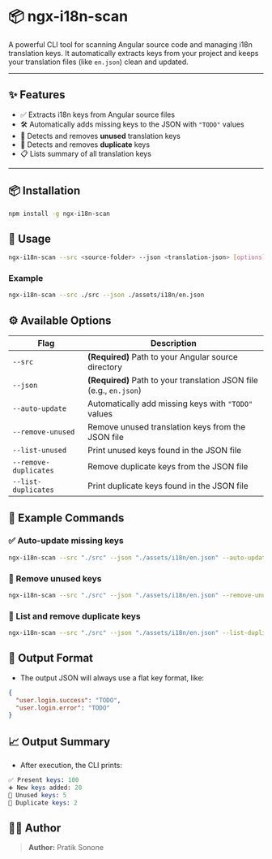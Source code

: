# 📦 ngx-i18n-scan

A powerful CLI tool for scanning Angular source code and managing i18n translation keys. It automatically extracts keys from your project and keeps your translation files (like `en.json`) clean and updated.

---

## ✨ Features

- ✅ Extracts i18n keys from Angular source files
- 🛠 Automatically adds missing keys to the JSON with `"TODO"` values
- 🧹 Detects and removes **unused** translation keys
- 🔁 Detects and removes **duplicate** keys
- 📋 Lists summary of all translation keys

---

## 📦 Installation

```bash
npm install -g ngx-i18n-scan
```

## 🚀 Usage

```bash
ngx-i18n-scan --src <source-folder> --json <translation-json> [options]
```

### Example

```bash
ngx-i18n-scan --src ./src --json ./assets/i18n/en.json
```

## ⚙️ Available Options

| Flag                  | Description                                                         |
| --------------------- | ------------------------------------------------------------------- |
| `--src`               | **(Required)** Path to your Angular source directory                |
| `--json`              | **(Required)** Path to your translation JSON file (e.g., `en.json`) |
| `--auto-update`       | Automatically add missing keys with `"TODO"` values                 |
| `--remove-unused`     | Remove unused translation keys from the JSON file                   |
| `--list-unused`       | Print unused keys found in the JSON file                            |
| `--remove-duplicates` | Remove duplicate keys from the JSON file                            |
| `--list-duplicates`   | Print duplicate keys found in the JSON file                         |


## 🧪 Example Commands

### ✅ Auto-update missing keys
```bash
ngx-i18n-scan --src "./src" --json "./assets/i18n/en.json" --auto-update
```

### 🧹 Remove unused keys
```bash
ngx-i18n-scan --src "./src" --json "./assets/i18n/en.json" --remove-unused
```

### 🔁 List and remove duplicate keys
```bash
ngx-i18n-scan --src "./src" --json "./assets/i18n/en.json" --list-duplicates --remove-duplicates
```

## 📂 Output Format

- The output JSON will always use a flat key format, like:
```json
{
  "user.login.success": "TODO",
  "user.login.error": "TODO"
}
```

## 📈 Output Summary

- After execution, the CLI prints:

```perl
✅ Present keys: 100
➕ New keys added: 20
🧹 Unused keys: 5
🔁 Duplicate keys: 2
```

## 👨‍💻 Author

> **Author:** Pratik Sonone